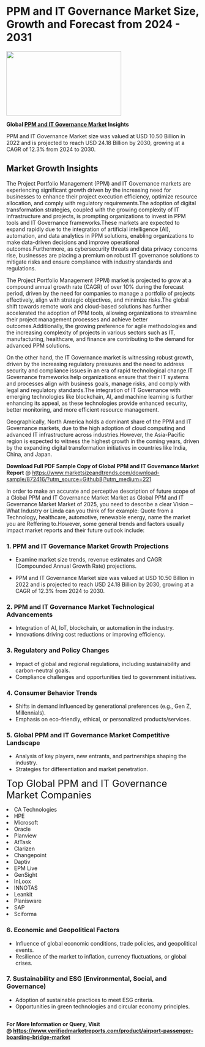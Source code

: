 <H1>PPM and IT Governance Market Size, Growth and Forecast from 2024 - 2031</H1><img class="aligncenter size-medium wp-image-584254" src="https://thirdeyenews.in/wp-content/uploads/2024/09/Global-Market-Research-300x168.jpeg" alt="" width="300" height="168" /><p><strong>Global&nbsp;<a href="https://www.marketsizeandtrends.com/download-sample/872416/?utm_source=Github8j?utm_medium=221">PPM and IT Governance Market</a> Insights</strong></p><p>PPM and IT Governance Market size was valued at USD 10.50 Billion in 2022 and is projected to reach USD 24.18 Billion by 2030, growing at a CAGR of 12.3% from 2024 to 2030.</p><p><h2>Market Growth Insights</h2> <p>The Project Portfolio Management (PPM) and IT Governance markets are experiencing significant growth driven by the increasing need for businesses to enhance their project execution efficiency, optimize resource allocation, and comply with regulatory requirements.The adoption of digital transformation strategies, coupled with the growing complexity of IT infrastructure and projects, is prompting organizations to invest in PPM tools and IT Governance frameworks.These markets are expected to expand rapidly due to the integration of artificial intelligence (AI), automation, and data analytics in PPM solutions, enabling organizations to make data-driven decisions and improve operational outcomes.Furthermore, as cybersecurity threats and data privacy concerns rise, businesses are placing a premium on robust IT governance solutions to mitigate risks and ensure compliance with industry standards and regulations.</p> <p>The Project Portfolio Management (PPM) market is projected to grow at a compound annual growth rate (CAGR) of over 10% during the forecast period, driven by the need for companies to manage a portfolio of projects effectively, align with strategic objectives, and minimize risks.The global shift towards remote work and cloud-based solutions has further accelerated the adoption of PPM tools, allowing organizations to streamline their project management processes and achieve better outcomes.Additionally, the growing preference for agile methodologies and the increasing complexity of projects in various sectors such as IT, manufacturing, healthcare, and finance are contributing to the demand for advanced PPM solutions.</p> <p>On the other hand, the IT Governance market is witnessing robust growth, driven by the increasing regulatory pressures and the need to address security and compliance issues in an era of rapid technological change.IT Governance frameworks help organizations ensure that their IT systems and processes align with business goals, manage risks, and comply with legal and regulatory standards.The integration of IT Governance with emerging technologies like blockchain, AI, and machine learning is further enhancing its appeal, as these technologies provide enhanced security, better monitoring, and more efficient resource management.</p> <p>Geographically, North America holds a dominant share of the PPM and IT Governance markets, due to the high adoption of cloud computing and advanced IT infrastructure across industries.However, the Asia-Pacific region is expected to witness the highest growth in the coming years, driven by the expanding digital transformation initiatives in countries like India, China, and Japan.</p> <p><span class=""><strong>Download Full PDF Sample Copy of Global PPM and IT Governance Market Report</strong> @ <a href="https://www.marketsizeandtrends.com/download-sample/872416/?utm_source=Github8j?utm_medium=221" target="_blank">https://www.marketsizeandtrends.com/download-sample/872416/?utm_source=Github8j?utm_medium=221</a></span></p><p>In order to make an accurate and perceptive description of future scope of a Global&nbsp;PPM and IT Governance Market Market as Global&nbsp;PPM and IT Governance Market Market of 2025, you need to describe a clear Vision &ndash; What Industry or Linda can you think of for example: Quote from a Technology, healthcare, automotive, renewable energy, name the market you are Reffering to.However, some general trends and factors usually impact market reports and their future outlook include:</p><h3>1.&nbsp;<strong>PPM and IT Governance Market Growth Projections</strong></h3><ul><li>Examine market size trends, revenue estimates and CAGR (Compounded Annual Growth Rate) projections.</li><li><p>PPM and IT Governance Market size was valued at USD 10.50 Billion in 2022 and is projected to reach USD 24.18 Billion by 2030, growing at a CAGR of 12.3% from 2024 to 2030.</p></li></ul><h3>2.&nbsp;<strong>PPM and IT Governance Market Technological Advancements</strong></h3><ul><li>Integration of AI, IoT, blockchain, or automation in the industry.</li><li>Innovations driving cost reductions or improving efficiency.</li></ul><h3>3.&nbsp;<strong>Regulatory and Policy Changes</strong></h3><ul><li>Impact of global and regional regulations, including sustainability and carbon-neutral goals.</li><li>Compliance challenges and opportunities tied to government initiatives.</li></ul><h3>4.&nbsp;<strong>Consumer Behavior Trends</strong></h3><ul><li>Shifts in demand influenced by generational preferences (e.g., Gen Z, Millennials).</li><li>Emphasis on eco-friendly, ethical, or personalized products/services.</li></ul><h3>5.&nbsp;<strong>Global PPM and IT Governance Market Competitive Landscape</strong></h3><ul><li>Analysis of key players, new entrants, and partnerships shaping the industry.</li><li>Strategies for differentiation and market penetration.</li></ul><p data-pm-slice="1 1 []"><span style="color: inherit; font-family: inherit; font-size: 25px;">Top Global PPM and IT Governance Market Companies</span></p><div class="" data-test-id=""><p><li>CA Technologies</li><li> HPE</li><li> Microsoft</li><li> Oracle</li><li> Planview</li><li> AtTask</li><li> Clarizen</li><li> Changepoint</li><li> Daptiv</li><li> EPM Live</li><li> GenSight</li><li> InLoox</li><li> INNOTAS</li><li> Leankit</li><li> Planisware</li><li> SAP</li><li> Sciforma</li></p></div><h3>6.&nbsp;<strong>Economic and Geopolitical Factors</strong></h3><ul><li>Influence of global economic conditions, trade policies, and geopolitical events.</li><li>Resilience of the market to inflation, currency fluctuations, or global crises.</li></ul><h3>7.&nbsp;<strong>Sustainability and ESG (Environmental, Social, and Governance)</strong></h3><ul><li>Adoption of sustainable practices to meet ESG criteria.</li><li>Opportunities in green technologies and circular economy principles.</li></ul><h2><strong style="font-size: 14px;">For More Information or Query, Visit @&nbsp;</strong><a style="background-color: #ffffff; font-size: 14px;" href="https://www.marketsizeandtrends.com/report/ppm-and-it-governance-market/" target="_blank">https://www.verifiedmarketreports.com/product/airport-passenger-boarding-bridge-market</a></h2>